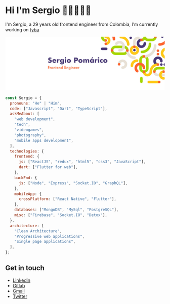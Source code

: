 # Hi I'm Sergio ✋🏻👨🏻‍💻

I'm Sergio, a 29 years old frontend engineer from Colombia, I’m currently working on [tyba](https://tyba.com.co/)

![](https://raw.githubusercontent.com/sergio-pomarico/sergio-pomarico/main/banner.jpg)

```javascript
const Sergio = {
  pronouns: "He" | "Him",
  code: ["Javascript", "Dart", "TypeScript"],
  askMeAbout: [
    "web development",
    "tech",
    "videogames",
    "photography",
    "mobile apps development",
  ],
  technologies: {
    frontend: {
      js: ["ReactJS", "redux", "html5", "css3", "JavaScript"],
      dart: ["Flutter for web"],
    },
    backEnd: {
      js: ["Node", "Express", "Socket.IO", "GraphQL"],
    },
    mobileApp: {
      crossPlatform: ["React Native", "Flutter"],
    },
    databases: ["MongoDB", "MySql", "PostgreSQL"],
    misc: ["Firebase", "Socket.IO", "Detox"],
  },
  architecture: [
    "Clean Architecture",
    "Progressive web applications",
    "Single page applications",
  ],
};
```

## Get in touch
- [Linkedin](https://www.linkedin.com/in/sergiopomarico/)
- [Gitlab](https://gitlab.com/sergio_pomarico)
- [Gmail](mailto:sergiodavid21@gmail.com)
- [Twitter](https://twitter.com/sergio_pomarico)